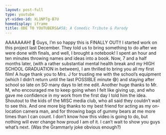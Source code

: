 ```yaml
---
layout: post-full
type: youtube
yt-video-id: XL1NP7g-B7U
homedisplay: iframe
title: ODE TO YOUTUBERS&#58; A Comedic Tribute & Parody
---
```

AAAAAAAH! 🤩
Guys, I’m so happy this is FINALLY OUT!! I started work on this project last December. They told us to bring something to do after we were done with finals, and well, I brought a notebook! I spent an hour and ten minutes throwing names and ideas into a book. Now, 7 and a half months later, (with a rather substantial mental health break and my HIGH SCHOOL GRADUATION in between), I am thrilled to bring you all my first film!
A huge thank you to Mrs. J for trusting me with the school’s equipment (which I didn’t return until the last POSSIBLE minute 😅) and staying after school so late on SO many days to let me edit. Another huge thanks to Mr. M, who encouraged me to keep going when I felt like giving up, and who gave me confidence in my work from the first day I told him the idea. Shoutout to the kids of the MISC media club, who all said they couldn’t wait to see this. And one more big thanks to my best friend for acting as my on-location camera man, and for throwing bags of gummy bears at me more times than I can count.
I don’t know how this video is going to do, but nothing will ever change how proud I am of it. I can’t wait to show you guys what’s next. (Was the Grammarly joke obvious enough?)
